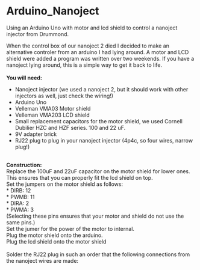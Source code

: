 # Arduino_Nanoject
Using an Arduino Uno with motor and lcd shield to control a nanoject injector from Drummond.

When the control box of our nanoject 2 died I decided to make an alternative controler from an arduino I had lying around. A motor and LCD shield were added a program was written over two weekends. If you have a nanoject lying around, this is a simple way to get it back to life.<br>
<br>
<b>You will need:</b><br>
* Nanoject injector (we used a nanoject 2, but it should work with other injectors as well, just check the wiring!)<br>
* Arduino Uno
* Velleman VMA03 Motor shield
* Velleman VMA203 LCD shield
* Small replacement capacitors for the motor shield, we used Cornell Dubilier HZC and HZF series. 100 and 22 uF.
* 9V adapter brick
* RJ22 plug to plug in your nanoject injector (4p4c, so four wires, narrow plug!)
<br>
<b>Construction:</b><br>
Replace the 100uF and 22uF capacitor on the motor shield for lower ones. This ensures that you can properly fit the lcd shield on top.<br>
Set the jumpers on the motor shield as follows:<br>
* DIRB: 12 <br>
* PWMB: 11 <br>
* DIRA: 2 <br>
* PWMA: 3 <br>
(Selecting these pins ensures that your motor and shield do not use the same pins.)<br>
Set the jumer for the power of the motor to internal.<br>
Plug the motor shield onto the arduino.<br>
Plug the lcd shield onto the motor shield<br>
<br>
Solder the RJ22 plug in such an order that the following connections from the nanoject wires are made:<br>

